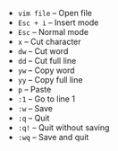 - `vim file` – Open file  
- `Esc + i` – Insert mode  
- `Esc` – Normal mode  
- `x` – Cut character  
- `dw` – Cut word  
- `dd` – Cut full line  
- `yw` – Copy word  
- `yy` – Copy full line  
- `p` – Paste  
- `:1` – Go to line 1  
- `:w` – Save  
- `:q` – Quit  
- `:q!` – Quit without saving  
- `:wq` – Save and quit  